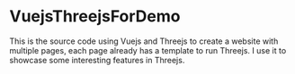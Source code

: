 # VuejsThreejsForDemo
This is the source code using Vuejs and Threejs to create a website with multiple pages, each page already has a template to run Threejs. I use it to showcase some interesting features in Threejs.
